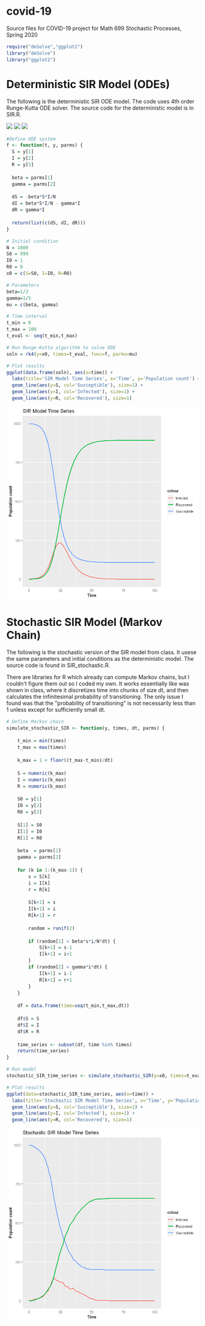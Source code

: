 # covid-19
Source files for COVID-19 project for Math 699 Stochastic Processes, Spring 2020




```R
require("deSolve","ggplot2")
library("deSolve")
library("ggplot2")
```

# Deterministic SIR Model (ODEs)

The following is the deterministic SIR ODE model. The code uses 4th order Runge-Kutta ODE solver. The source code for the deterministic model is in SIR.R. 

<img src="https://render.githubusercontent.com/render/math?math=\frac{dS}{dt}=-\beta\frac{SI}{N}">

<img src="https://render.githubusercontent.com/render/math?math=\frac{dI}{dt}=\beta\frac{SI}{N}-\gamma I">

<img src="https://render.githubusercontent.com/render/math?math=\frac{dR}{dt}=-\gamma I">

```R
#Define ODE system
f <- function(t, y, parms) {
  S = y[1]
  I = y[2]
  R = y[3]
  
  beta = parms[1]
  gamma = parms[2]
  
  dS = -beta*S*I/N
  dI = beta*S*I/N - gamma*I
  dR = gamma*I

  return(list(c(dS, dI, dR)))
}
```


```R
# Initial condition
N = 1000
S0 = 999
I0 = 1
R0 = 0
x0 = c(S=S0, I=I0, R=R0)
```


```R
# Parameters
beta=1/2
gamma=1/5
mu = c(beta, gamma)
```


```R
# Time interval
t_min = 0
t_max = 100
t_eval <- seq(t_min,t_max)
```


```R
# Run Runge-Kutta algorithm to solve ODE
soln = rk4(y=x0, times=t_eval, func=f, parms=mu)
```


```R
# Plot results
ggplot(data.frame(soln), aes(x=time)) + 
  labs(title='SIR Model Time Series', x='Time', y='Population count') +
  geom_line(aes(y=S, col='Susceptible'), size=1) +
  geom_line(aes(y=I, col='Infected'), size=1) +
  geom_line(aes(y=R, col='Recovered'), size=1)
```


![png](/SIR_plot.png)


# Stochastic SIR Model (Markov Chain)

The following is the stochastic version of the SIR model from class. It usese the same parameters and initial conditions as the deterministic model. The source code is found in SIR_stochastic.R.

There are libraries for R which already can compute Markov chains, but I couldn't figure them out so I coded my own. It works essentially like was shown in class, where it discretizes time into chunks of size dt, and then calculates the infinitesimal probability of transitioning. The only issue I found was that the "probability of transitioning" is not necessarily less than 1 unless except for sufficiently small dt. 


```R
# Define Markov chain
simulate_stochastic_SIR <- function(y, times, dt, parms) {
    
    t_min = min(times)
    t_max = max(times)
    
    k_max = 1 + floor((t_max-t_min)/dt)
    
    S = numeric(k_max)
    I = numeric(k_max)
    R = numeric(k_max)
    
    S0 = y[1]
    I0 = y[2]
    R0 = y[3]
    
    S[1] = S0
    I[1] = I0
    R[1] = R0
    
    beta  = parms[1]
    gamma = parms[2]
    
    for (k in 1:(k_max-1)) {
        s = S[k]
        i = I[k]
        r = R[k]
  
        S[k+1] = s
        I[k+1] = i
        R[k+1] = r
        
        random = runif(2)

        if (random[1] < beta*s*i/N*dt) {
            S[k+1] = s-1
            I[k+1] = i+1
        }
        if (random[2] < gamma*i*dt) {
            I[k+1] = i-1
            R[k+1] = r+1
        }
    }
    
    df = data.frame(time=seq(t_min,t_max,dt))
    
    df$S = S
    df$I = I
    df$R = R
    
    time_series <- subset(df, time %in% times)
    return(time_series)
}
```


```R
# Run model
stochastic_SIR_time_series <- simulate_stochastic_SIR(y=x0, times=t_eval, dt=0.01, parms=mu)
```


```R
# Plot results
ggplot(data=stochastic_SIR_time_series, aes(x=time)) + 
  labs(title='Stochastic SIR Model Time Series', x='Time', y='Population count') +
  geom_line(aes(y=S, col='Susceptible'), size=1) +
  geom_line(aes(y=I, col='Infected'), size=1) +
  geom_line(aes(y=R, col='Recovered'), size=1)
```


![png](/stochastic_SIR_plot.png)

